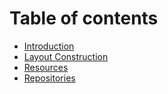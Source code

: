 # Table of contents

* [Introduction](README.md)
* [Layout Construction](layout-construction.md)
* [Resources](resources.md)
* [Repositories](repositories.md)

